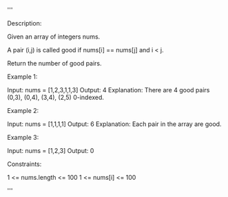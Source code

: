 '''

Description:

Given an array of integers nums.

A pair (i,j) is called good if nums[i] == nums[j] and i < j.

Return the number of good pairs.

 

Example 1:

Input: nums = [1,2,3,1,1,3]
Output: 4
Explanation: There are 4 good pairs (0,3), (0,4), (3,4), (2,5) 0-indexed.


Example 2:

Input: nums = [1,1,1,1]
Output: 6
Explanation: Each pair in the array are good.



Example 3:

Input: nums = [1,2,3]
Output: 0
 

Constraints:

1 <= nums.length <= 100
1 <= nums[i] <= 100

'''